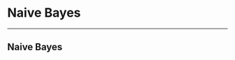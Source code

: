 <!--
<div class="r-hstack">
<div class="r-vstack text-left">



</div>


<div class="r-vstack">



</div>
</div>
-->

# Naive Bayes

---

## Naive Bayes

